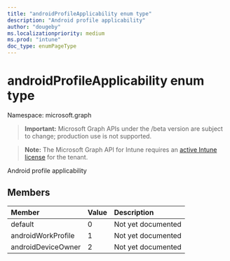```yaml
---
title: "androidProfileApplicability enum type"
description: "Android profile applicability"
author: "dougeby"
ms.localizationpriority: medium
ms.prod: "intune"
doc_type: enumPageType
---
```


# androidProfileApplicability enum type

Namespace: microsoft.graph

> **Important:** Microsoft Graph APIs under the /beta version are subject to change; production use is not supported.

> **Note:** The Microsoft Graph API for Intune requires an [active Intune license](https://go.microsoft.com/fwlink/?linkid=839381) for the tenant.

Android profile applicability

## Members
|Member|Value|Description|
|:---|:---|:---|
|default|0|Not yet documented|
|androidWorkProfile|1|Not yet documented|
|androidDeviceOwner|2|Not yet documented|



